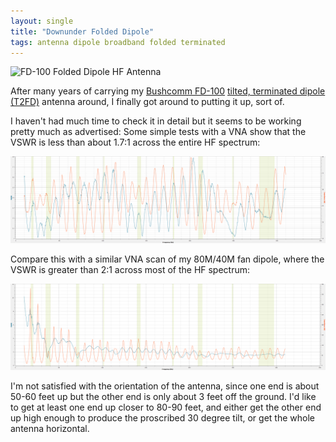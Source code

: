```yaml
---
layout: single
title: "Downunder Folded Dipole"
tags: antenna dipole broadband folded terminated
---
```


![FD-100 Folded Dipole HF Antenna](https://encrypted-tbn0.gstatic.com/images?q=tbn:ANd9GcT5fX8ICA4iEZjiIyIJpEFHFod0D9GP57BpQyIzNfjnMOlV0Dx5E1lvXJDJyv_PBxaXsts&usqp=CAU)

After many years of carrying my 
[Bushcomm FD-100](https://www.bushcommantennas.com.au/brochurelibrary/Bushcomm%20FD-100%20%20Folded%20Dipole%20hf%20antenna%20broadband%20stainless%20steel.pdf)
[tilted, terminated dipole (T2FD)](http://www.hard-core-dx.com/nordicdx/antenna/wire/t2fd.html) antenna around, I finally got around to putting it up, sort of.

I haven't had much time to check it in detail but it seems to be working pretty
much as advertised: Some simple tests with a VNA show that the VSWR is less than
about 1.7:1 across the entire HF spectrum:

[![Bushcomm FD-100 Folded Dipole VNA Scan](/assets/img/FD100-1-31_Square.png)](/assets/img/FD100-1-31_Square.png)

Compare this with a similar VNA scan of my 80M/40M fan dipole, where the VSWR is greater
than 2:1 across most of the HF spectrum:

[![80M/40M Fan Dipole VNA Scan](/assets/img/80-40-fan-1-31_Square.png)](/assets/img/80-40-fan-1-31_Square.png)

I'm not satisfied with the orientation of the antenna, since one end is about
50-60 feet up but the other end is only about 3 feet off the ground. I'd like
to get at least one end up closer to 80-90 feet, and either get the other end
up high enough to produce the proscribed 30 degree tilt, or get the whole
antenna horizontal.
